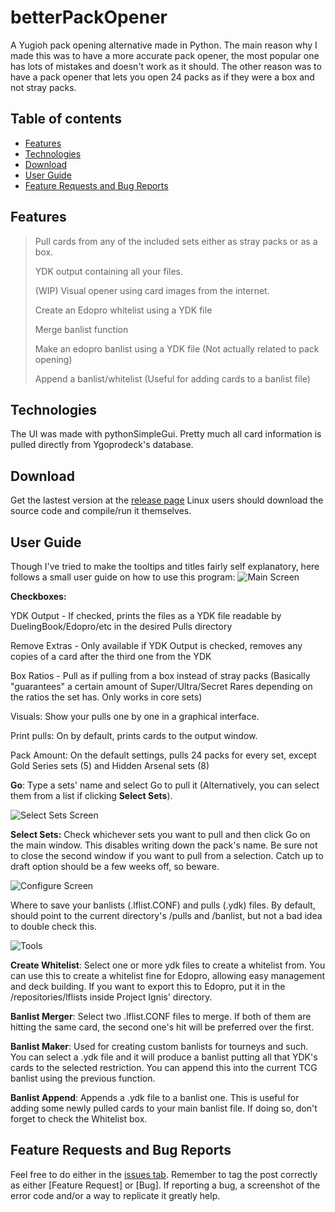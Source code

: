 # betterPackOpener
A Yugioh pack opening alternative made in Python. 
The main reason why I made this was to have a more accurate pack opener, the most popular one has lots of mistakes and doesn't work as it should. The other reason was to have a pack opener that lets you open 24 packs as if they were a box and not stray packs.

## Table of contents
* [Features](#features)
* [Technologies](#technologies)
* [Download](#download)
* [User Guide](#userguide)
* [Feature Requests and Bug Reports](#bugreport)

## Features
>Pull cards from any of the included sets either as stray packs or as a box.
>
>YDK output containing all your files.
>
>(WIP) Visual opener using card images from the internet.
>
>Create an Edopro whitelist using a YDK file
>
>Merge banlist function
>
>Make an edopro banlist using a YDK file (Not actually related to pack opening)
>
>Append a banlist/whitelist (Useful for adding cards to a banlist file)

## Technologies
The UI was made with pythonSimpleGui.
Pretty much all card information is pulled directly from Ygoprodeck's database.

## Download
Get the lastest version at the [release page](https://github.com/IasonNautica/betterPackOpener/releases/)
Linux users should download the source code and compile/run it themselves.

## User Guide
Though I've tried to make the tooltips and titles fairly self explanatory, here follows a small user guide on how to use this program:
![Main Screen](https://imgur.com/phlqmpP.png)

**Checkboxes:**

YDK Output - If checked, prints the files as a YDK file readable by DuelingBook/Edopro/etc in the desired Pulls directory

Remove Extras -  Only available if YDK Output is checked, removes any copies of a card after the third one from the YDK

Box Ratios - Pull as if pulling from a box instead of stray packs (Basically "guarantees" a certain amount of Super/Ultra/Secret Rares depending on the ratios the set has. Only works in core sets)

Visuals: Show your pulls one by one in a graphical interface.

Print pulls: On by default, prints cards to the output window.

Pack Amount: On the default settings, pulls 24 packs for every set, except Gold Series sets (5) and Hidden Arsenal sets (8)

**Go**: Type a sets' name and select Go to pull it (Alternatively, you can select them from a list if clicking **Select Sets**).

![Select Sets Screen](https://imgur.com/pBgud5i.png)

**Select Sets:**
Check whichever sets you want to pull and then click Go on the main window. This disables writing down the pack's name. Be sure not to close the second window if you want to pull from a selection.
Catch up to draft option should be a few weeks off, so beware.

![Configure Screen](https://imgur.com/NhVMiOr.png)

Where to save your banlists (.lflist.CONF) and pulls (.ydk) files. By default, should point to the current directory's /pulls and /banlist, but not a bad idea to double check this.

![Tools](https://imgur.com/6PK4z5R.png)

**Create Whitelist**: Select one or more ydk files to create a whitelist from. You can use this to create a whitelist fine for Edopro, allowing easy management and deck building. If you want to export this to Edopro, put it in the /repositories/lflists inside Project Ignis' directory.

**Banlist Merger**: Select two .lflist.CONF files to merge. If both of them are hitting the same card, the second one's hit will be preferred over the first.

**Banlist Maker**: Used for creating custom banlists for tourneys and such. You can select a .ydk file and it will produce a banlist putting all that YDK's cards to the selected restriction. You can append this into the current TCG banlist using the previous function.

**Banlist Append**:
Appends a .ydk file to a banlist one. This is useful for adding some newly pulled cards to your main banlist file. If doing so, don't forget to check the Whitelist box.

## Feature Requests and Bug Reports
Feel free to do either in the [issues tab](https://github.com/IasonNautica/betterPackOpener/issues). Remember to tag the post correctly as either [Feature Request] or [Bug].
If reporting a bug, a screenshot of the error code and/or a way to replicate it greatly help.
